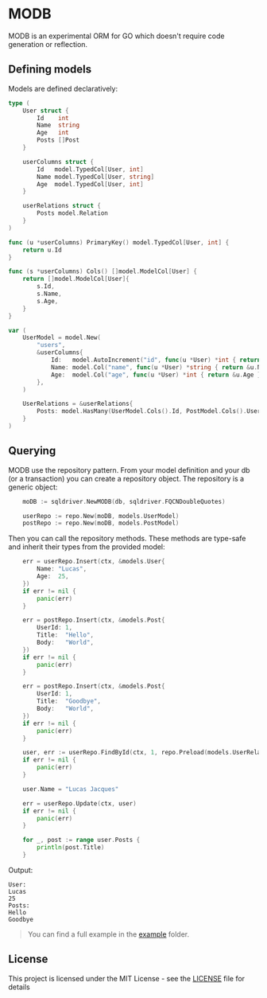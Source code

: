 # MODB

MODB is an experimental ORM for GO which doesn't require code generation or reflection.

## Defining models

Models are defined declaratively:

```go 
type (
	User struct {
		Id    int
		Name  string
		Age   int
		Posts []Post
	}

	userColumns struct {
		Id   model.TypedCol[User, int]
		Name model.TypedCol[User, string]
		Age  model.TypedCol[User, int]
	}

	userRelations struct {
		Posts model.Relation
	}
)

func (u *userColumns) PrimaryKey() model.TypedCol[User, int] {
	return u.Id
}

func (s *userColumns) Cols() []model.ModelCol[User] {
	return []model.ModelCol[User]{
		s.Id,
		s.Name,
		s.Age,
	}
}

var (
	UserModel = model.New(
		"users",
		&userColumns{
			Id:   model.AutoIncrement("id", func(u *User) *int { return &u.Id }),
			Name: model.Col("name", func(u *User) *string { return &u.Name }),
			Age:  model.Col("age", func(u *User) *int { return &u.Age }),
		},
	)

	UserRelations = &userRelations{
		Posts: model.HasMany(UserModel.Cols().Id, PostModel.Cols().UserId, func(u *User) *[]Post { return &u.Posts }),
	}
)
```


## Querying
MODB use the repository pattern. From your model definition and your db (or a transaction) you can create a repository object. The repository is a generic object:

```go
    moDB := sqldriver.NewMODB(db, sqldriver.FQCNDoubleQuotes)

    userRepo := repo.New(moDB, models.UserModel)
    postRepo := repo.New(moDB, models.PostModel)
```


Then you can call the repository methods. These methods are type-safe and inherit their types from the provided model:
```go
    err = userRepo.Insert(ctx, &models.User{
		Name: "Lucas",
		Age:  25,
	})
	if err != nil {
		panic(err)
	}

	err = postRepo.Insert(ctx, &models.Post{
		UserId: 1,
		Title:  "Hello",
		Body:   "World",
	})
	if err != nil {
		panic(err)
	}

	err = postRepo.Insert(ctx, &models.Post{
		UserId: 1,
		Title:  "Goodbye",
		Body:   "World",
	})
	if err != nil {
		panic(err)
	}

	user, err := userRepo.FindById(ctx, 1, repo.Preload(models.UserRelations.Posts))
	if err != nil {
		panic(err)
	}

	user.Name = "Lucas Jacques"

	err = userRepo.Update(ctx, user)
	if err != nil {
		panic(err)
	}

	for _, post := range user.Posts {
		println(post.Title)
	}
```

Output:
```
User:
Lucas
25
Posts:
Hello
Goodbye
```


> You can find a full example in the [example](example) folder.


## License

This project is licensed under the MIT License - see the [LICENSE](LICENSE) file for details
